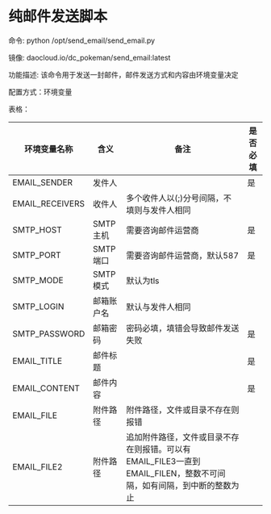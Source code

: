# 纯邮件发送脚本

命令: python /opt/send_email/send_email.py

镜像: daocloud.io/dc_pokeman/send_email:latest

功能描述: 该命令用于发送一封邮件，邮件发送方式和内容由环境变量决定

配置方式：环境变量

表格：

| 环境变量名称          | 含义     | 备注                                       | 是否必填 |
| --------------- | ------ | ---------------------------------------- | ---- |
| EMAIL_SENDER    | 发件人    |                                          | 是    |
| EMAIL_RECEIVERS | 收件人    | 多个收件人以(;)分号间隔，不填则与发件人相同                  |      |
| SMTP_HOST       | SMTP主机 | 需要咨询邮件运营商                                | 是    |
| SMTP_PORT       | SMTP端口 | 需要咨询邮件运营商，默认587                          | 是    |
| SMTP_MODE       | SMTP模式 | 默认为tls                                   |      |
| SMTP_LOGIN      | 邮箱账户名  | 默认与发件人相同                                 |      |
| SMTP_PASSWORD   | 邮箱密码   | 密码必填，填错会导致邮件发送失败                         | 是    |
| EMAIL_TITLE     | 邮件标题   |                                          | 是    |
| EMAIL_CONTENT   | 邮件内容   |                                          | 是    |
| EMAIL_FILE      | 附件路径   | 附件路径，文件或目录不存在则报错                         |      |
| EMAIL_FILE2     | 附件路径   | 追加附件路径，文件或目录不存在则报错。可以有EMAIL_FILE3一直到EMAIL_FILEN，整数不可间隔，如有间隔，到中断的整数为止 |      |
